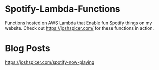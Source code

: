 # Spotify-Lambda-Functions
Functions hosted on AWS Lambda that Enable fun Spotify things on my website. 
Check out https://joshspicer.com/ for these functions in action.

# Blog Posts

 https://joshspicer.com/spotify-now-playing
